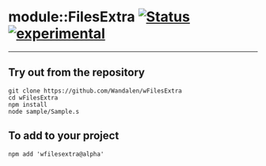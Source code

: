 
# module::FilesExtra  [![Status](https://github.com/Wandalen/wFilesExtra/workflows/publish/badge.svg)](https://github.com/Wandalen/wFilesExtra/actions?query=workflow%3Apublish) [![experimental](https://img.shields.io/badge/stability-experimental-orange.svg)](https://github.com/emersion/stability-badges#experimental)

___

## Try out from the repository
```
git clone https://github.com/Wandalen/wFilesExtra
cd wFilesExtra
npm install
node sample/Sample.s
```

## To add to your project
```
npm add 'wfilesextra@alpha'
```





